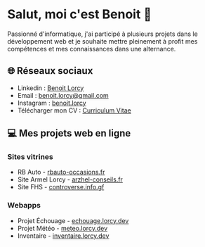 # Salut, moi c'est Benoit 👏

Passionné d'informatique, j'ai participé à plusieurs projets dans le développement web et je souhaite mettre pleinement à profit mes compétences et mes connaissances dans une alternance.

## 🌐 Réseaux sociaux
- Linkedin : [Benoit Lorcy](https://www.linkedin.com/in/benoit-lorcy/)
- Email : [benoit.lorcy@gmail.com](mailto:benoit.lorcy@gmail.com)
- Instagram : [benoit.lorcy](https://www.instagram.com/benoit.lorcy/)
- Télécharger mon CV : [Curriculum Vitae](https://drive.google.com/file/d/1ecDuwtNu3ya91ZqEJDiGTZA85CMOLvRC/view?usp=sharing)

## 💻 Mes projets web en ligne

### Sites vitrines
- RB Auto - [rbauto-occasions.fr](https://rbauto-occasions.fr)
- Site Armel Lorcy - [arzhel-conseils.fr](https://arzhel-conseils.fr)
- Site FHS - [controverse.info.gf](https://controverse.info.gf)

### Webapps
- Projet Échouage - [echouage.lorcy.dev](https://echouage.lorcy.dev)
- Projet Météo - [meteo.lorcy.dev](https://meteo.lorcy.dev)
- Inventaire - [inventaire.lorcy.dev](https://inventaire.lorcy.dev)


<!--
**Benoit-Lorcy/Benoit-Lorcy** is a ✨ _special_ ✨ repository because its `README.md` (this file) appears on your GitHub profile.

Here are some ideas to get you started:

- 🔭 I’m currently working on ...
- 🌱 I’m currently learning ...
- 👯 I’m looking to collaborate on ...
- 🤔 I’m looking for help with ...
- 💬 Ask me about ...
- 📫 How to reach me: ...
- 😄 Pronouns: ...
- ⚡ Fun fact: ...
-->
